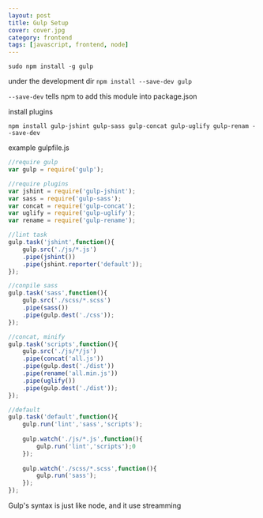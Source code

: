 ```yaml
---
layout: post
title: Gulp Setup   
cover: cover.jpg
category: frontend
tags: [javascript, frontend, node]
---
```




`sudo npm install -g gulp   `

under the development dir
`npm install --save-dev gulp   `

`--save-dev` tells npm to add this module into package.json

install plugins

`npm install gulp-jshint gulp-sass gulp-concat gulp-uglify gulp-renam --save-dev`

example gulpfile.js

```javascript
//require gulp   
var gulp = require('gulp');  

//require plugins  
var jshint = require('gulp-jshint');
var sass = require('gulp-sass');
var concat = require('gulp-concat');
var uglify = require('gulp-uglify');
var rename = require('gulp-rename');

//lint task  
gulp.task('jshint',function(){
    gulp.src('./js/*.js')
    .pipe(jshint())
    .pipe(jshint.reporter('default'));
});

//conpile sass  
gulp.task('sass',function(){
    gulp.src('./scss/*.scss')
    .pipe(sass())
    .pipe(gulp.dest('./css'));
});  

//concat, minify   
gulp.task('scripts',function(){
    gulp.src('./js/*/js')
    .pipe(concat('all.js'))
    .pipe(gulp.dest('./dist'))
    .pipe(rename('all.min.js'))
    .pipe(uglify())
    .pipe(gulp.dest('./dist'));
});  

//default   
gulp.task('default',function(){
    gulp.run('lint','sass','scripts');
  
    gulp.watch('./js/*.js',function(){
        gulp.run('lint','scripts');0
    });
   
    gulp.watch('./scss/*.scss',function(){
        gulp.run('sass');
    });
});
```

Gulp's syntax is just like node, and it use streamming
